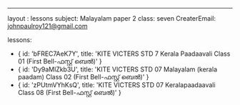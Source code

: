 ---
layout : lessons 
subject: Malayalam paper 2
class: seven
CreaterEmail: johnpaulroy121@gmail.com

lessons: 
- { id: 'bFREC7AeK7Y', title: 'KITE VICTERS STD 7 Kerala Paadaavali Class 01 (First Bell-ഫസ്റ്റ് ബെല്‍)' }
- { id: 'Dy9aMlZkb3U', title: 'KITE VICTERS STD 07 Malayalam (kerala paadam) Class 02 (First Bell-ഫസ്റ്റ് ബെല്‍)' }
- { id: 'zPUtmVYhKsQ', title: 'KITE VICTERS STD 07 Keralapaadaavali Class 08 (First Bell-ഫസ്റ്റ് ബെല്‍)' }
